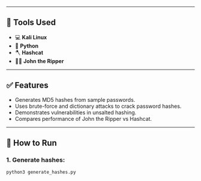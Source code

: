 
---

## 🔧 Tools Used

- 💻 **Kali Linux**
- 🐍 **Python**
- 🪓 **Hashcat**
- 🧑‍🚒 **John the Ripper**

---

## ✅ Features

- Generates MD5 hashes from sample passwords.
- Uses brute-force and dictionary attacks to crack password hashes.
- Demonstrates vulnerabilities in unsalted hashing.
- Compares performance of John the Ripper vs Hashcat.

---

## 🚀 How to Run

### 1. Generate hashes:

```bash
python3 generate_hashes.py
